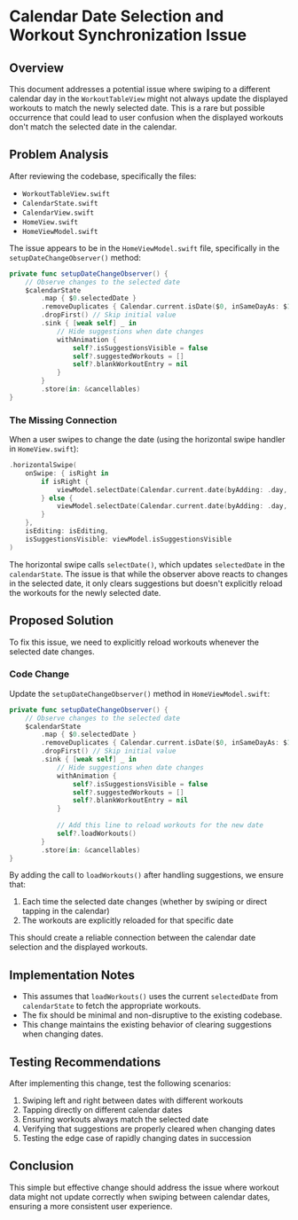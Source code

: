 # Calendar Date Selection and Workout Synchronization Issue

## Overview

This document addresses a potential issue where swiping to a different calendar day in the `WorkoutTableView` might not always update the displayed workouts to match the newly selected date. This is a rare but possible occurrence that could lead to user confusion when the displayed workouts don't match the selected date in the calendar.

## Problem Analysis

After reviewing the codebase, specifically the files:
- `WorkoutTableView.swift`
- `CalendarState.swift`
- `CalendarView.swift`
- `HomeView.swift`
- `HomeViewModel.swift`

The issue appears to be in the `HomeViewModel.swift` file, specifically in the `setupDateChangeObserver()` method:

```swift
private func setupDateChangeObserver() {
    // Observe changes to the selected date
    $calendarState
        .map { $0.selectedDate }
        .removeDuplicates { Calendar.current.isDate($0, inSameDayAs: $1) }
        .dropFirst() // Skip initial value
        .sink { [weak self] _ in
            // Hide suggestions when date changes
            withAnimation {
                self?.isSuggestionsVisible = false
                self?.suggestedWorkouts = []
                self?.blankWorkoutEntry = nil
            }
        }
        .store(in: &cancellables)
}
```

### The Missing Connection

When a user swipes to change the date (using the horizontal swipe handler in `HomeView.swift`):

```swift
.horizontalSwipe(
    onSwipe: { isRight in
        if isRight {
            viewModel.selectDate(Calendar.current.date(byAdding: .day, value: -1, to: viewModel.calendarState.selectedDate) ?? Date())
        } else {
            viewModel.selectDate(Calendar.current.date(byAdding: .day, value: 1, to: viewModel.calendarState.selectedDate) ?? Date())
        }
    },
    isEditing: isEditing,
    isSuggestionsVisible: viewModel.isSuggestionsVisible
)
```

The horizontal swipe calls `selectDate()`, which updates `selectedDate` in the `calendarState`. The issue is that while the observer above reacts to changes in the selected date, it only clears suggestions but doesn't explicitly reload the workouts for the newly selected date.

## Proposed Solution

To fix this issue, we need to explicitly reload workouts whenever the selected date changes.

### Code Change

Update the `setupDateChangeObserver()` method in `HomeViewModel.swift`:

```swift
private func setupDateChangeObserver() {
    // Observe changes to the selected date
    $calendarState
        .map { $0.selectedDate }
        .removeDuplicates { Calendar.current.isDate($0, inSameDayAs: $1) }
        .dropFirst() // Skip initial value
        .sink { [weak self] _ in
            // Hide suggestions when date changes
            withAnimation {
                self?.isSuggestionsVisible = false
                self?.suggestedWorkouts = []
                self?.blankWorkoutEntry = nil
            }
            
            // Add this line to reload workouts for the new date
            self?.loadWorkouts()
        }
        .store(in: &cancellables)
}
```

By adding the call to `loadWorkouts()` after handling suggestions, we ensure that:

1. Each time the selected date changes (whether by swiping or direct tapping in the calendar)
2. The workouts are explicitly reloaded for that specific date

This should create a reliable connection between the calendar date selection and the displayed workouts.

## Implementation Notes

- This assumes that `loadWorkouts()` uses the current `selectedDate` from `calendarState` to fetch the appropriate workouts.
- The fix should be minimal and non-disruptive to the existing codebase.
- This change maintains the existing behavior of clearing suggestions when changing dates.

## Testing Recommendations

After implementing this change, test the following scenarios:

1. Swiping left and right between dates with different workouts
2. Tapping directly on different calendar dates
3. Ensuring workouts always match the selected date
4. Verifying that suggestions are properly cleared when changing dates
5. Testing the edge case of rapidly changing dates in succession

## Conclusion

This simple but effective change should address the issue where workout data might not update correctly when swiping between calendar dates, ensuring a more consistent user experience. 